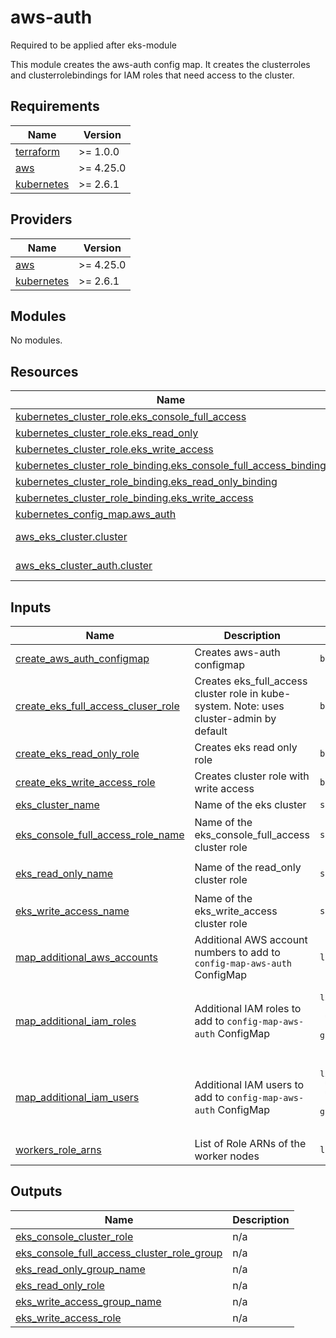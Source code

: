 # aws-auth

Required to be applied after eks-module<br>

This module creates the aws-auth config map.
It creates the clusterroles and clusterrolebindings for IAM roles that need access to the cluster.

<!-- BEGINNING OF PRE-COMMIT-TERRAFORM DOCS HOOK -->
## Requirements

| Name | Version |
|------|---------|
| <a name="requirement_terraform"></a> [terraform](#requirement\_terraform) | >= 1.0.0 |
| <a name="requirement_aws"></a> [aws](#requirement\_aws) | >= 4.25.0 |
| <a name="requirement_kubernetes"></a> [kubernetes](#requirement\_kubernetes) | >= 2.6.1 |

## Providers

| Name | Version |
|------|---------|
| <a name="provider_aws"></a> [aws](#provider\_aws) | >= 4.25.0 |
| <a name="provider_kubernetes"></a> [kubernetes](#provider\_kubernetes) | >= 2.6.1 |

## Modules

No modules.

## Resources

| Name | Type |
|------|------|
| [kubernetes_cluster_role.eks_console_full_access](https://registry.terraform.io/providers/hashicorp/kubernetes/latest/docs/resources/cluster_role) | resource |
| [kubernetes_cluster_role.eks_read_only](https://registry.terraform.io/providers/hashicorp/kubernetes/latest/docs/resources/cluster_role) | resource |
| [kubernetes_cluster_role.eks_write_access](https://registry.terraform.io/providers/hashicorp/kubernetes/latest/docs/resources/cluster_role) | resource |
| [kubernetes_cluster_role_binding.eks_console_full_access_binding](https://registry.terraform.io/providers/hashicorp/kubernetes/latest/docs/resources/cluster_role_binding) | resource |
| [kubernetes_cluster_role_binding.eks_read_only_binding](https://registry.terraform.io/providers/hashicorp/kubernetes/latest/docs/resources/cluster_role_binding) | resource |
| [kubernetes_cluster_role_binding.eks_write_access](https://registry.terraform.io/providers/hashicorp/kubernetes/latest/docs/resources/cluster_role_binding) | resource |
| [kubernetes_config_map.aws_auth](https://registry.terraform.io/providers/hashicorp/kubernetes/latest/docs/resources/config_map) | resource |
| [aws_eks_cluster.cluster](https://registry.terraform.io/providers/hashicorp/aws/latest/docs/data-sources/eks_cluster) | data source |
| [aws_eks_cluster_auth.cluster](https://registry.terraform.io/providers/hashicorp/aws/latest/docs/data-sources/eks_cluster_auth) | data source |

## Inputs

| Name | Description                                                                                | Type | Default | Required |
|------|--------------------------------------------------------------------------------------------|------|---------|:--------:|
| <a name="input_create_aws_auth_configmap"></a> [create\_aws\_auth\_configmap](#input\_create\_aws\_auth\_configmap) | Creates aws-auth configmap                                                                 | `bool` | `true` | no |
| <a name="input_create_eks_full_access_cluser_role"></a> [create\_eks\_full\_access\_cluser\_role](#input\_create\_eks\_full\_access\_cluser\_role) | Creates eks\_full\_access cluster role in kube-system. Note: uses cluster-admin by default | `bool` | `false` | no |
| <a name="input_create_eks_read_only_role"></a> [create\_eks\_read\_only\_role](#input\_create\_eks\_read\_only\_role) | Creates eks read only role                                                                 | `bool` | `true` | no |
| <a name="input_create_eks_write_access_role"></a> [create\_eks\_write\_access\_role](#input\_create\_eks\_write\_access\_role) | Creates cluster role with write access                                                     | `bool` | `false` | no |
| <a name="input_eks_cluster_name"></a> [eks\_cluster\_name](#input\_eks\_cluster\_name) | Name of the eks cluster                                                                    | `string` | n/a | yes |
| <a name="input_eks_console_full_access_role_name"></a> [eks\_console\_full\_access\_role\_name](#input\_eks\_console\_full\_access\_role\_name) | Name of the eks\_console\_full\_access cluster role                                        | `string` | `"eks-console-full-access"` | no |
| <a name="input_eks_read_only_name"></a> [eks\_read\_only\_name](#input\_eks\_read\_only\_name) | Name of the read\_only cluster role                                                        | `string` | `"eks-read-only"` | no |
| <a name="input_eks_write_access_name"></a> [eks\_write\_access\_name](#input\_eks\_write\_access\_name) | Name of the eks\_write\_access cluster role                                                | `string` | `"eks-write-access"` | no |
| <a name="input_map_additional_aws_accounts"></a> [map\_additional\_aws\_accounts](#input\_map\_additional\_aws\_accounts) | Additional AWS account numbers to add to `config-map-aws-auth` ConfigMap                   | `list(string)` | `[]` | no |
| <a name="input_map_additional_iam_roles"></a> [map\_additional\_iam\_roles](#input\_map\_additional\_iam\_roles) | Additional IAM roles to add to `config-map-aws-auth` ConfigMap                             | <pre>list(object({<br>    rolearn  = string<br>    username = string<br>    groups   = list(string)<br>  }))</pre> | `[]` | no |
| <a name="input_map_additional_iam_users"></a> [map\_additional\_iam\_users](#input\_map\_additional\_iam\_users) | Additional IAM users to add to `config-map-aws-auth` ConfigMap                             | <pre>list(object({<br>    userarn  = string<br>    username = string<br>    groups   = list(string)<br>  }))</pre> | `[]` | no |
| <a name="input_workers_role_arns"></a> [workers\_role\_arns](#input\_workers\_role\_arns) | List of Role ARNs of the worker nodes                                                      | `list(string)` | `[]` | no |

## Outputs

| Name | Description |
|------|-------------|
| <a name="output_eks_console_cluster_role"></a> [eks\_console\_cluster\_role](#output\_eks\_console\_cluster\_role) | n/a |
| <a name="output_eks_console_full_access_cluster_role_group"></a> [eks\_console\_full\_access\_cluster\_role\_group](#output\_eks\_console\_full\_access\_cluster\_role\_group) | n/a |
| <a name="output_eks_read_only_group_name"></a> [eks\_read\_only\_group\_name](#output\_eks\_read\_only\_group\_name) | n/a |
| <a name="output_eks_read_only_role"></a> [eks\_read\_only\_role](#output\_eks\_read\_only\_role) | n/a |
| <a name="output_eks_write_access_group_name"></a> [eks\_write\_access\_group\_name](#output\_eks\_write\_access\_group\_name) | n/a |
| <a name="output_eks_write_access_role"></a> [eks\_write\_access\_role](#output\_eks\_write\_access\_role) | n/a |
<!-- END OF PRE-COMMIT-TERRAFORM DOCS HOOK -->
